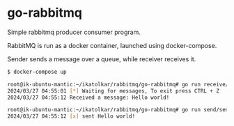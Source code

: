 # go-rabbitmq

Simple rabbitmq producer consumer program.

RabbitMQ is run as a docker container, launched using docker-compose.

Sender sends a message over a queue, while receiver receives it.


```bash
$ docker-compose up

root@ik-ubuntu-mantic:~/ikatolkar/rabbitmq/go-rabbitmq# go run receive/receive.go
2024/03/27 04:55:01 [*] Waiting for messages, To exit press CTRL + Z
2024/03/27 04:55:12 Received a message: Hello world!

root@ik-ubuntu-mantic:~/ikatolkar/rabbitmq/go-rabbitmq# go run send/send.go
2024/03/27 04:55:12 [x] sent Hello world!
```
